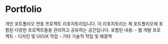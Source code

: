 # Portfolio
개인 포트폴리오 연동 프로젝트 리포지토리입니다.  이 리포지토리는 제 포트폴리오에 포함된 다양한 프로젝트들을 관리하고 공유하는 공간입니다.  포함된 내용: - 웹 개발 프로젝트 - 디자인 및 UI/UX 작업 - 기타 기술적 작업 및 해결책
